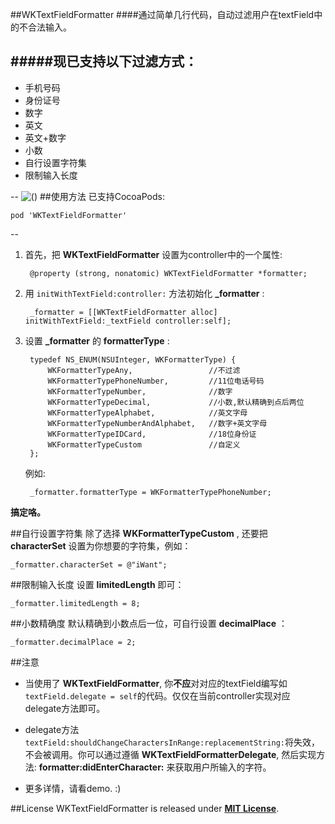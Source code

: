 ##WKTextFieldFormatter
####通过简单几行代码，自动过滤用户在textField中的不合法输入。

#####现已支持以下过滤方式：
--
* 手机号码
* 身份证号
* 数字
* 英文
* 英文+数字
* 小数
* 自行设置字符集
* 限制输入长度

--
![()](http://7xneqd.com1.z0.glb.clouddn.com/formatter.gif)
##使用方法
已支持CocoaPods:

	pod 'WKTextFieldFormatter'
	
--

1. 首先，把 __WKTextFieldFormatter__ 设置为controller中的一个属性:

		@property (strong, nonatomic) WKTextFieldFormatter *formatter;

1. 用 `initWithTextField:controller:` 方法初始化 **_formatter** :
	
		_formatter = [[WKTextFieldFormatter alloc] initWithTextField:_textField controller:self];

1. 设置 **_formatter** 的 __formatterType__ :

		typedef NS_ENUM(NSUInteger, WKFormatterType) {
    		WKFormatterTypeAny,                 //不过滤
   			WKFormatterTypePhoneNumber,         //11位电话号码
	    	WKFormatterTypeNumber,              //数字
   	 		WKFormatterTypeDecimal,             //小数,默认精确到点后两位
   			WKFormatterTypeAlphabet,            //英文字母
    		WKFormatterTypeNumberAndAlphabet,   //数字+英文字母
    		WKFormatterTypeIDCard,              //18位身份证
    		WKFormatterTypeCustom               //自定义
		};


	例如:

		_formatter.formatterType = WKFormatterTypePhoneNumber;
		
__搞定咯。__

##自行设置字符集
除了选择 __WKFormatterTypeCustom__ , 还要把 __characterSet__ 设置为你想要的字符集，例如：
 
```
_formatter.characterSet = @"iWant";
```

##限制输入长度
设置 __limitedLength__ 即可：

```
_formatter.limitedLength = 8;
```

##小数精确度
默认精确到小数点后一位，可自行设置 __decimalPlace__ ：

```
_formatter.decimalPlace = 2;
```

##注意
* 当使用了 __WKTextFieldFormatter__, 你**不应**对对应的textField编写如```textField.delegate = self```的代码。仅仅在当前controller实现对应delegate方法即可。

* delegate方法```textField:shouldChangeCharactersInRange:replacementString:```将失效，不会被调用。你可以通过遵循 __WKTextFieldFormatterDelegate__, 然后实现方法: __formatter:didEnterCharacter:__ 来获取用户所输入的字符。

* 更多详情，请看demo. :)

##License
WKTextFieldFormatter is released under [__MIT License__](https://github.com/WelkinXie/WKTextFieldFormatter/blob/master/LICENSE).